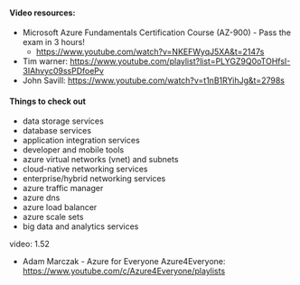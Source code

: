 #### Video resources:
- Microsoft Azure Fundamentals Certification Course (AZ-900) - Pass the exam in 3 hours!
    - https://www.youtube.com/watch?v=NKEFWyqJ5XA&t=2147s
- Tim warner: https://www.youtube.com/playlist?list=PLYGZ9Q0oTOHfsI-3IAhvyc09ssPDfoePv
- John Savill: https://www.youtube.com/watch?v=t1nB1RYihJg&t=2798s

#### Things to check out
- data storage services
- database services
- application integration services
- developer and mobile tools
- azure virtual networks (vnet) and subnets
- cloud-native networking services
- enterprise/hybrid networking services
- azure traffic manager
- azure dns
- azure load balancer
- azure scale sets
- big data and analytics services

video: 1.52
- Adam Marczak - Azure for Everyone
Azure4Everyone: https://www.youtube.com/c/Azure4Everyone/playlists
